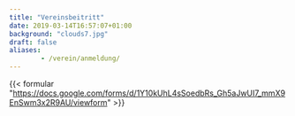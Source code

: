 ```yaml
---
title: "Vereinsbeitritt"
date: 2019-03-14T16:57:07+01:00
background: "clouds7.jpg"
draft: false
aliases:
        - /verein/anmeldung/
---
```

<!--<iframe src="https://docs.google.com/forms/d/1Y10kUhL4sSoedbRs_Gh5aJwUI7_mmX9EnSwm3x2R9AU/viewform" width="940" height="3000"></iframe>-->
{{< formular "https://docs.google.com/forms/d/1Y10kUhL4sSoedbRs_Gh5aJwUI7_mmX9EnSwm3x2R9AU/viewform" >}}
